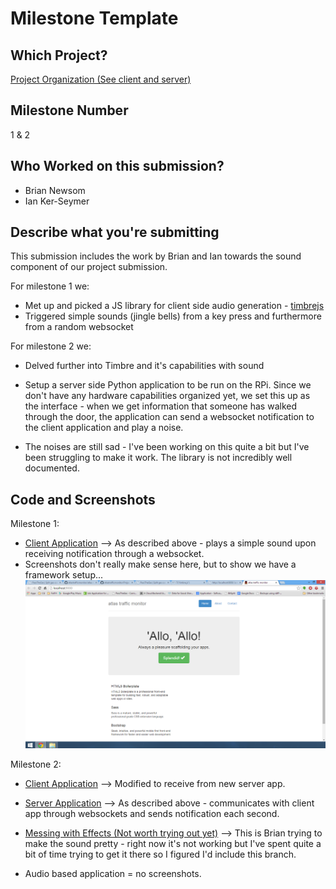 # Milestone Template

## Which Project?
[Project Organization (See client and server)](https://github.com/atlastrafficmonitor)

## Milestone Number
1 & 2

## Who Worked on this submission?
* Brian Newsom
* Ian Ker-Seymer

## Describe what you're submitting
This submission includes the work by Brian and Ian towards the sound component of our project submission.

For milestone 1 we:
* Met up and picked a JS library for client side audio generation - [timbrejs](http://mohayonao.github.io/timbre.js) 
* Triggered simple sounds (jingle bells) from a key press and furthermore from a random websocket

For milestone 2 we:
* Delved further into Timbre and it's capabilities with sound

* Setup a server side Python application to be run on the RPi.  Since we don't have any hardware capabilities organized yet, we set this up as the interface - when we get information that someone has walked through the door, the application can send a websocket notification to the client application and play a noise.

* The noises are still sad - I've been working on this quite a bit but I've been struggling to make it work.  The library is not incredibly well documented.

## Code and Screenshots

Milestone 1:

* [Client Application](https://github.com/atlastrafficmonitor/atlas-traffic-client) --> As described above - plays a simple sound upon receiving notification through a websocket.
* Screenshots don't really make sense here, but to show we have a framework setup... ![Milestone1](img/brianIanMS1.png)

Milestone 2:

* [Client Application](https://github.com/atlastrafficmonitor/atlas-traffic-client) --> Modified to receive from new server app.

* [Server Application](https://github.com/atlastrafficmonitor/atlas-traffic-server) --> As described above - communicates with client app through websockets and sends notification each second.

* [Messing with Effects (Not worth trying out yet)](https://github.com/atlastrafficmonitor/atlas-traffic-client/tree/effects) --> This is Brian trying to make the sound pretty - right now it's not working but I've spent quite a bit of time trying to get it there so I figured I'd include this branch.

* Audio based application = no screenshots.